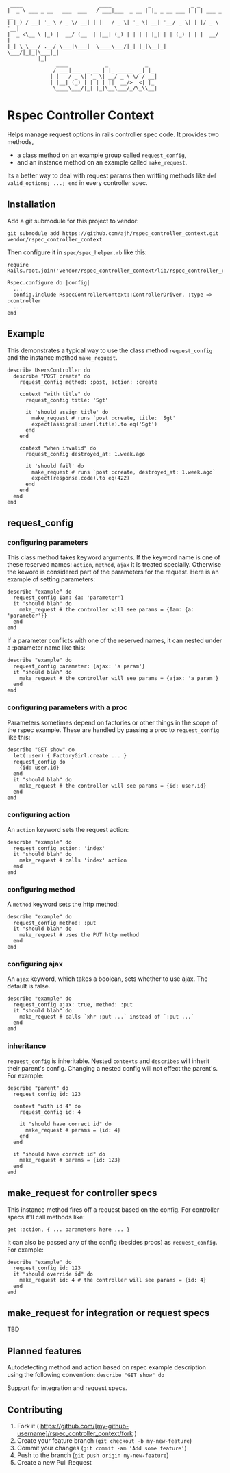      ____                         ____            _             _ _
    |  _ \ ___ _ __   ___  ___   / ___|___  _ __ | |_ _ __ ___ | | | ___ _ __
    | |_) / __| '_ \ / _ \/ __| | |   / _ \| '_ \| __| '__/ _ \| | |/ _ \ '__|
    |  _ <\__ \ |_) |  __/ (__  | |__| (_) | | | | |_| | | (_) | | |  __/ |
    |_| \_\___/ .__/ \___|\___|  \____\___/|_| |_|\__|_|  \___/|_|_|\___|_|
              |_|
                    ____            _            _
                   / ___|___  _ __ | |_ _____  _| |_
                  | |   / _ \| '_ \| __/ _ \ \/ / __|
                  | |__| (_) | | | | ||  __/>  <| |_
                   \____\___/|_| |_|\__\___/_/\_\\__|

# Rspec Controller Context

Helps manage request options in rails controller spec code. It provides
two methods,

* a class method on an example group called `request_config`,
* and an instance method on an example called `make_request`.

Its a better way to deal with request params then writting methods like
`def valid_options; ...; end` in every controller spec.

## Installation

Add a git submodule for this project to vendor:

    git submodule add https://github.com/ajh/rspec_controller_context.git vendor/rspec_controller_context

Then configure it in `spec/spec_helper.rb` like this:

    require Rails.root.join('vendor/rspec_controller_context/lib/rspec_controller_context')

    Rspec.configure do |config|
      ...
      config.include RspecControllerContext::ControllerDriver, :type => :controller
      ...
    end

## Example

This demonstrates a typical way to use the class method `request_config`
and the instance method `make_request`.

    describe UsersController do
      describe "POST create" do
        request_config method: :post, action: :create

        context "with title" do
          request_config title: 'Sgt'

          it 'should assign title' do
            make_request # runs `post :create, title: 'Sgt'
            expect(assigns[:user].title).to eq('Sgt')
          end
        end

        context "when invalid" do
          request_config destroyed_at: 1.week.ago

          it 'should fail' do
            make_request # runs `post :create, destroyed_at: 1.week.ago`
            expect(response.code).to eq(422)
          end
        end
      end
    end

## request_config

### configuring parameters

This class method takes keyword arguments. If the keyword name is one of
these reserved names: `action`, `method`, `ajax` it is treated specially. Otherwise the
keword is considered part of the parameters for the request. Here is an
example of setting parameters:

    describe "example" do
      request_config Iam: {a: 'parameter'}
      it "should blah" do
        make_request # the controller will see params = {Iam: {a: 'parameter'}}
      end
    end

If a parameter conflicts with one of the reserved names, it can nested
under a :parameter name like this:

    describe "example" do
      request_config parameter: {ajax: 'a param'}
      it "should blah" do
        make_request # the controller will see params = {ajax: 'a param'}
      end
    end

### configuring parameters with a proc

Parameters sometimes depend on factories or other things in the scope of
the rspec example. These are handled by passing a proc to `request_config` like this:

    describe "GET show" do
      let(:user) { FactoryGirl.create ... }
      request_config do
        {id: user.id}
      end
      it "should blah" do
        make_request # the controller will see params = {id: user.id}
      end
    end

### configuring action

An `action` keyword sets the request action:

    describe "example" do
      request_config action: 'index'
      it "should blah" do
        make_request # calls 'index' action
      end
    end

### configuring method

A `method` keyword sets the http method:

    describe "example" do
      request_config method: :put
      it "should blah" do
        make_request # uses the PUT http method
      end
    end

### configuring ajax

An `ajax` keyword, which takes a boolean, sets whether to use ajax. The
default is false.

    describe "example" do
      request_config ajax: true, method: :put
      it "should blah" do
        make_request # calls `xhr :put ...` instead of `:put ...`
      end
    end

### inheritance

`request_config` is inheritable. Nested `contexts` and `describes` will
inherit their parent's config. Changing a nested config will not effect
the parent's. For example:

    describe "parent" do
      request_config id: 123

      context "with id 4" do
        request_config id: 4

        it "should have correct id" do
          make_request # params = {id: 4}
        end
      end

      it "should have correct id" do
        make_request # params = {id: 123}
      end
    end

## make_request for controller specs

This instance method fires off a request based on the config. For
controller specs it'll call methods like:

    get :action, { ... parameters here ... }

It can also be passed any of the config (besides procs) as
`request_config`. For example:

    describe "example" do
      request_config id: 123
      it "should override id" do
        make_request id: 4 # the controller will see params = {id: 4}
      end
    end

## make_request for integration or request specs

TBD

## Planned features

Autodetecting method and action based on rspec example description using
the following convention: `describe "GET show" do`

Support for integration and request specs.

## Contributing

1. Fork it ( https://github.com/[my-github-username]/rspec_controller_context/fork )
2. Create your feature branch (`git checkout -b my-new-feature`)
3. Commit your changes (`git commit -am 'Add some feature'`)
4. Push to the branch (`git push origin my-new-feature`)
5. Create a new Pull Request
